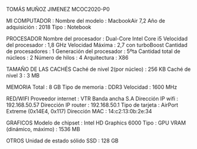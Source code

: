 TOMÁS MUÑOZ JIMENEZ
MCOC2020-P0

MI COMPUTADOR : 
Nombre del modelo :                MacbookAir 7,2
Año de adquisición :               2018
Tipo :                             Notebook

PROCESADOR
Nombre del procesador :            Dual-Core Intel Core i5
Velocidad del procesador :         1,8 GHz
Velocidad Máxima :                 2,7 con turboBoost
Cantidad de procesadores :         1
Generación del procesador :        5ºta
Cantidad total de núcleos :        2
Número de hilos :                  4
Arquitectura :                     X86

TAMAÑO DE LAS CACHÉS
Caché de nivel 2(por núcleo) :     256 KB
Caché de nivel 3 :                 3 MB

MEMORIA
Total :                            8 GB
Tipo de memoria :                  DDR3
Velocidad :                        1600 MHz

RED/WIFI
Proveedor internet :               VTR Banda ancha S.A
Dirección IP wifi :                192.168.50.57
Dirección IP router :              192.168.50.1
Tipo de tarjeta :                  AirPort Extreme  (0x14E4, 0x117)
Dirección MAC :                    14:c2:13:0b:2e:34

GRAFICOS
Modelo de chipset :                Intel HD Graphics 6000
Tipo :                             GPU
VRAM (dinámico, máximo) :          1536 MB

OTROS
Unidad de estado sólido SSD :      128 GB
